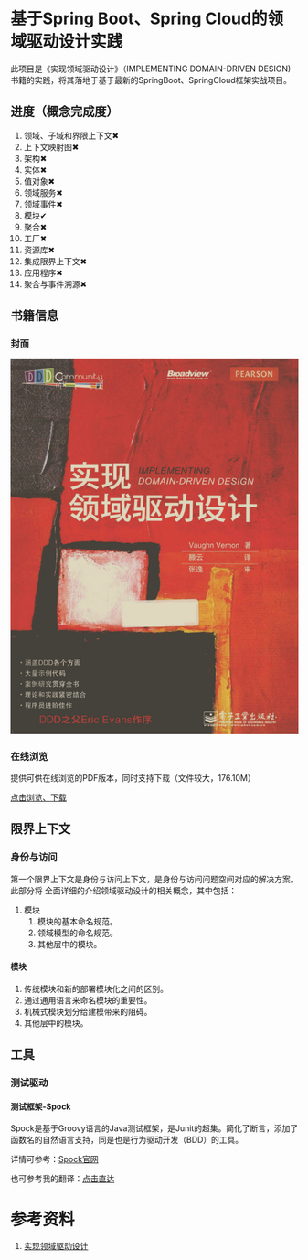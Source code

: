 # 基于Spring Boot、Spring Cloud的领域驱动设计实践

此项目是《实现领域驱动设计》（IMPLEMENTING DOMAIN-DRIVEN DESIGN)
书籍的实践，将其落地于基于最新的SpringBoot、SpringCloud框架实战项目。

## 进度（概念完成度）
1. 领域、子域和界限上下文✖
2. 上下文映射图✖
3. 架构✖
4. 实体✖
5. 值对象✖
6. 领域服务✖
7. 领域事件✖
8. 模块✔
9. 聚合✖
10. 工厂✖
11. 资源库✖
12. 集成限界上下文✖
13. 应用程序✖
14. 聚合与事件溯源✖

## 书籍信息

### 封面

![img.png](img.png)

### 在线浏览

提供可供在线浏览的PDF版本，同时支持下载（文件较大，176.10M）

[点击浏览、下载][ddd-implementation]

## 限界上下文

### 身份与访问

第一个限界上下文是身份与访问上下文，是身份与访问问题空间对应的解决方案。此部分将 全面详细的介绍领域驱动设计的相关概念，其中包括：

1. 模块
    1. 模块的基本命名规范。
    2. 领域模型的命名规范。
    3. 其他层中的模块。

#### 模块

1. 传统模块和新的部署模块化之间的区别。
2. 通过通用语言来命名模块的重要性。
3. 机械式模块划分给建模带来的阻碍。
4. 其他层中的模块。

## 工具

### 测试驱动

#### 测试框架-Spock
Spock是基于Groovy语言的Java测试框架，是Junit的超集。简化了断言，添加了
函数名的自然语言支持，同是也是行为驱动开发（BDD）的工具。

详情可参考：[Spock官网][spock]

也可参考我的翻译：[点击直达][yuque-spock]

# 参考资料

1. [实现领域驱动设计][ddd-implementation]

[Spock]: https://spockframework.org/

[yuque-spock]: https://www.yuque.com/lugew/spock

[ddd-implementation]: https://kdocs.cn/l/sbM4tTbSgK6m